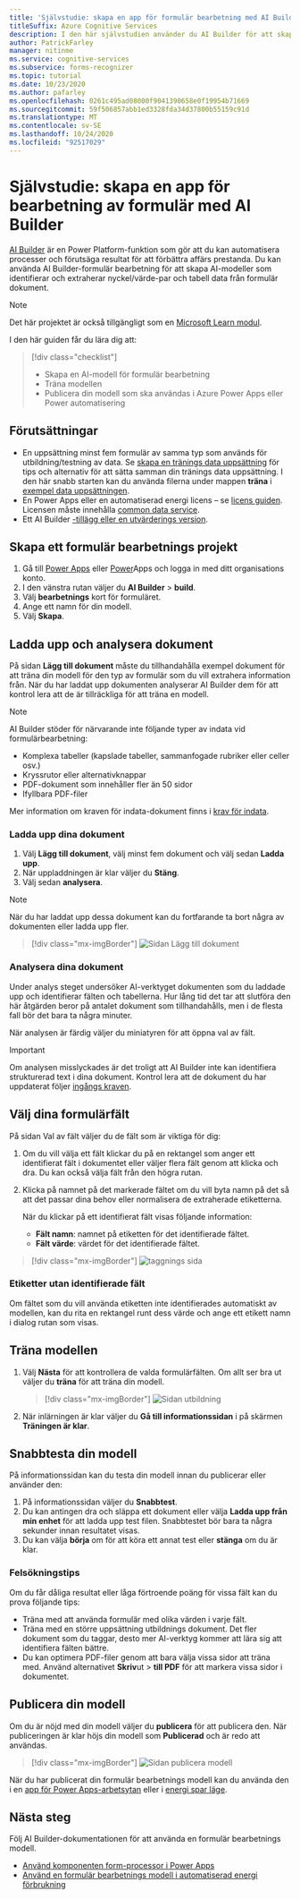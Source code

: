 ```yaml
---
title: 'Självstudie: skapa en app för formulär bearbetning med AI Builder – formulär tolken'
titleSuffix: Azure Cognitive Services
description: I den här självstudien använder du AI Builder för att skapa och träna ett formulär bearbetnings program.
author: PatrickFarley
manager: nitinme
ms.service: cognitive-services
ms.subservice: forms-recognizer
ms.topic: tutorial
ms.date: 10/23/2020
ms.author: pafarley
ms.openlocfilehash: 0261c495ad08000f9041390658e0f19954b71669
ms.sourcegitcommit: 59f506857abb1ed3328fda34d37800b55159c91d
ms.translationtype: MT
ms.contentlocale: sv-SE
ms.lasthandoff: 10/24/2020
ms.locfileid: "92517029"
---
```

# <a name="tutorial-create-a-form-processing-app-with-ai-builder"></a>Självstudie: skapa en app för bearbetning av formulär med AI Builder

[AI Builder](https://docs.microsoft.com/ai-builder/overview) är en Power Platform-funktion som gör att du kan automatisera processer och förutsäga resultat för att förbättra affärs prestanda. Du kan använda AI Builder-formulär bearbetning för att skapa AI-modeller som identifierar och extraherar nyckel/värde-par och tabell data från formulär dokument.

> [!NOTE]
> Det här projektet är också tillgängligt som en [Microsoft Learn modul](https://docs.microsoft.com/learn/modules/get-started-with-form-processing/).

I den här guiden får du lära dig att:

> [!div class="checklist"]
> * Skapa en AI-modell för formulär bearbetning
> * Träna modellen
> * Publicera din modell som ska användas i Azure Power Apps eller Power automatisering

## <a name="prerequisites"></a>Förutsättningar

* En uppsättning minst fem formulär av samma typ som används för utbildning/testning av data. Se [skapa en tränings data uppsättning](./build-training-data-set.md) för tips och alternativ för att sätta samman din tränings data uppsättning. I den här snabb starten kan du använda filerna under mappen **träna** i [exempel data uppsättningen](https://go.microsoft.com/fwlink/?linkid=2128080).
* En Power Apps eller en automatiserad energi licens – se [licens guiden](https://go.microsoft.com/fwlink/?linkid=2085130). Licensen måste innehålla [common data service](https://powerplatform.microsoft.com/en-us/common-data-service/).
* Ett AI Builder [-tillägg eller en utvärderings version](https://go.microsoft.com/fwlink/?LinkId=2113956&clcid=0x409).


## <a name="create-a-form-processing-project"></a>Skapa ett formulär bearbetnings projekt

1. Gå till [Power Apps](https://make.powerapps.com/) eller [Power](https://flow.microsoft.com/signin)Apps och logga in med ditt organisations konto.
1. I den vänstra rutan väljer du **AI Builder**  >  **build**.
1. Välj **bearbetnings** kort för formuläret.
1. Ange ett namn för din modell.
1. Välj **Skapa**.

## <a name="upload-and-analyze-documents"></a>Ladda upp och analysera dokument

På sidan **Lägg till dokument** måste du tillhandahålla exempel dokument för att träna din modell för den typ av formulär som du vill extrahera information från. När du har laddat upp dokumenten analyserar AI Builder dem för att kontrol lera att de är tillräckliga för att träna en modell.

> [!NOTE]
> AI Builder stöder för närvarande inte följande typer av indata vid formulärbearbetning:
>
> - Komplexa tabeller (kapslade tabeller, sammanfogade rubriker eller celler osv.)
> - Kryssrutor eller alternativknappar
> - PDF-dokument som innehåller fler än 50 sidor
> - Ifyllbara PDF-filer
>
> Mer information om kraven för indata-dokument finns i [krav för indata](./overview.md#input-requirements).

### <a name="upload-your-documents"></a>Ladda upp dina dokument

1. Välj **Lägg till dokument**, välj minst fem dokument och välj sedan **Ladda upp**.
1. När uppladdningen är klar väljer du **Stäng**.
1. Välj sedan **analysera**.

> [!NOTE] 
> När du har laddat upp dessa dokument kan du fortfarande ta bort några av dokumenten eller ladda upp fler.

> [!div class="mx-imgBorder"]
> ![Sidan Lägg till dokument](./media/tutorial-ai-builder/add-documents-page.png)

### <a name="analyze-your-documents"></a>Analysera dina dokument

Under analys steget undersöker AI-verktyget dokumenten som du laddade upp och identifierar fälten och tabellerna. Hur lång tid det tar att slutföra den här åtgärden beror på antalet dokument som tillhandahålls, men i de flesta fall bör det bara ta några minuter.

När analysen är färdig väljer du miniatyren för att öppna val av fält.

> [!IMPORTANT]
> Om analysen misslyckades är det troligt att AI Builder inte kan identifiera strukturerad text i dina dokument. Kontrol lera att de dokument du har uppdaterat följer [ingångs kraven](./overview.md#input-requirements).

## <a name="select-your-form-fields"></a>Välj dina formulärfält

På sidan Val av fält väljer du de fält som är viktiga för dig:

1. Om du vill välja ett fält klickar du på en rektangel som anger ett identifierat fält i dokumentet eller väljer flera fält genom att klicka och dra. Du kan också välja fält från den högra rutan.
1. Klicka på namnet på det markerade fältet om du vill byta namn på det så att det passar dina behov eller normalisera de extraherade etiketterna.

    När du klickar på ett identifierat fält visas följande information:

    - **Fält namn**: namnet på etiketten för det identifierade fältet.
    - **Fält värde**: värdet för det identifierade fältet.

> [!div class="mx-imgBorder"]
> ![taggnings sida](./media/tutorial-ai-builder/select-fields-page.png)

### <a name="label-undetected-fields"></a>Etiketter utan identifierade fält

Om fältet som du vill använda etiketten inte identifierades automatiskt av modellen, kan du rita en rektangel runt dess värde och ange ett etikett namn i dialog rutan som visas.

## <a name="train-your-model"></a>Träna modellen

1. Välj **Nästa** för att kontrollera de valda formulärfälten. Om allt ser bra ut väljer du **träna** för att träna din modell.

    > [!div class="mx-imgBorder"]
    > ![Sidan utbildning](./media/tutorial-ai-builder/summary-train-page.png)
1. När inlärningen är klar väljer du **Gå till informationssidan** i på skärmen **Träningen är klar**.
## <a name="quick-test-your-model"></a>Snabbtesta din modell

På informationssidan kan du testa din modell innan du publicerar eller använder den:

1. På informationssidan väljer du **Snabbtest**.
2. Du kan antingen dra och släppa ett dokument eller välja **Ladda upp från min enhet** för att ladda upp test filen. Snabbtestet bör bara ta några sekunder innan resultatet visas.
3. Du kan välja **börja** om för att köra ett annat test eller **stänga** om du är klar.

### <a name="troubleshooting-tips"></a>Felsökningstips

Om du får dåliga resultat eller låga förtroende poäng för vissa fält kan du prova följande tips:

- Träna med att använda formulär med olika värden i varje fält.
- Träna med en större uppsättning utbildnings dokument. Det fler dokument som du taggar, desto mer AI-verktyg kommer att lära sig att identifiera fälten bättre.
- Du kan optimera PDF-filer genom att bara välja vissa sidor att träna med. Använd alternativet **Skriv**ut  >  **till PDF** för att markera vissa sidor i dokumentet.

## <a name="publish-your-model"></a>Publicera din modell

Om du är nöjd med din modell väljer du **publicera**  för att publicera den. När publiceringen är klar höjs din modell som **Publicerad** och är redo att användas.

> [!div class="mx-imgBorder"]
> ![Sidan publicera modell](./media/tutorial-ai-builder/model-page.png)

När du har publicerat din formulär bearbetnings modell kan du använda den i en [app för Power Apps-arbetsytan](https://docs.microsoft.com/ai-builder/form-processor-component-in-powerapps) eller i [energi spar läge](https://docs.microsoft.com/ai-builder/form-processing-model-in-flow).

## <a name="next-steps"></a>Nästa steg

Följ AI Builder-dokumentationen för att använda en formulär bearbetnings modell.

* [Använd komponenten form-processor i Power Apps](https://docs.microsoft.com/ai-builder/form-processor-component-in-powerapps)
* [Använd en formulär bearbetnings modell i automatiserad energi förbrukning](https://docs.microsoft.com/ai-builder/form-processing-model-in-flow)